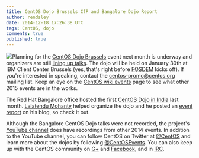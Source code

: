 ```yaml
---
title: CentOS Dojo Brussels CfP and Bangalore Dojo Report
author: rendsley
date: 2014-12-18 17:26:38 UTC
tags: CentOS, dojo
comments: true
published: true
---
```


![](blog/CentOS_200x.png)Planning for the [CentOS Dojo Brussels](http://wiki.centos.org/Events/Dojo/Brussels2015) event next month is underway and organizers are still [lining up talks](http://lists.centos.org/pipermail/centos-promo/2014-December/001492.html). The dojo will be held on January 30th at IBM Client Center Brussels (yes, that's right before [FOSDEM](https://fosdem.org/2015/) kicks off). If you're interested in speaking, contact the [centos-promo@centos.org](mailto:centos-promo@centos.org ) mailing list. Keep an eye on the [CentOS wiki events](http://wiki.centos.org/Events) page to see what other 2015 events are in the works.

The Red Hat Bangalore office hosted the first [CentOS Dojo in India](http://wiki.centos.org/Events/Dojo/Bangalore2014) last month. [Lalatendu Mohanty](https://twitter.com/lalatenduM) helped organize the dojo and he posted an [event report](http://lalatendumohanty.wordpress.com/2014/12/17/bangalore-centos-dojo-2014/) on his blog, so check it out. 

Although the Bangalore CentOS Dojo talks were not recorded, the project's [YouTube channel](https://www.youtube.com/user/TheCentOSProject) does have recordings from other 2014 events.
In addition to the YouTube channel, you can follow CentOS on Twitter at [@CentOS](https://twitter.com/centos) and learn more about the dojos by following [@CentOSEvents](https://twitter.com/centosevents). You can also keep up with the CentOS community on [G+](https://plus.google.com/u/0/b/113258037797946990391/+CentOS/posts) and [Facebook](https://www.facebook.com/groups/centosproject/), and in [IRC](http://wiki.centos.org/irc).